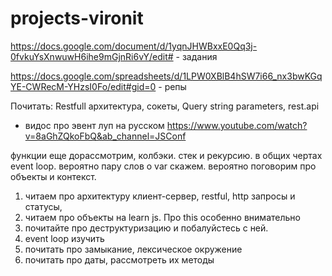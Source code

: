 # projects-vironit

https://docs.google.com/document/d/1yqnJHWBxxE0Qq3j-0fvkuYsXnwuwH6ihe9mGjnRi6vY/edit# - задания

https://docs.google.com/spreadsheets/d/1LPW0XBlB4hSW7i66_nx3bwKGqYE-CWRecM-YHzsI0Fo/edit#gid=0 - репы

Почитать:
Restfull архитектура, сокеты,
Query string parameters, rest.api

-   видос про эвент луп на русском
    https://www.youtube.com/watch?v=8aGhZQkoFbQ&ab_channel=JSConf

функции еще дорассмотрим, колбэки. стек и рекурсию. в общих чертах event loop. вероятно пару слов о var скажем. вероятно поговорим про объекты и контекст.

1. читаем про архитектуру клиент-сервер, restful, http запросы и статусы,
2. читаем про объекты на learn js. Про this особенно внимательно
3. почитайте про деструктуризацию и побалуйстесь с ней.
4. event loop изучить
5. почитать про замыкание, лексическое окружение
6. почитать про даты, рассмотреть их методы
